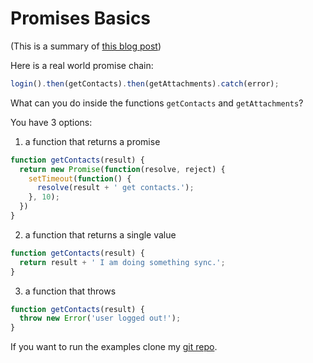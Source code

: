 # Promises Basics

(This is a summary of [this blog post](https://pouchdb.com/2015/05/18/we-have-a-problem-with-promises.html))

Here is a real world promise chain:
```js
login().then(getContacts).then(getAttachments).catch(error);
```

What can you do inside the functions `getContacts` and `getAttachments`?

You have 3 options:

1) a function that returns a promise

```js
function getContacts(result) {
  return new Promise(function(resolve, reject) {
    setTimeout(function() {
      resolve(result + ' get contacts.');
    }, 10);
  })
}
```

2) a function that returns a single value

```js
function getContacts(result) {
  return result + ' I am doing something sync.';
}
```

3) a function that throws

```js
function getContacts(result) {
  throw new Error('user logged out!');
}
```

If you want to run the examples clone my [git repo](https://github.com/oren/promises-example).
